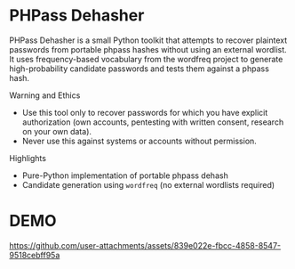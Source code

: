 # PHPass Dehasher

PHPass Dehasher is a small Python toolkit that attempts to recover plaintext passwords from portable phpass hashes without using an external wordlist. It uses frequency-based vocabulary from the wordfreq project to generate high-probability candidate passwords and tests them against a phpass hash.

Warning and Ethics
- Use this tool only to recover passwords for which you have explicit authorization (own accounts, pentesting with written consent, research on your own data).
- Never use this against systems or accounts without permission.

Highlights
- Pure-Python implementation of portable phpass dehash
- Candidate generation using `wordfreq` (no external wordlists required)


# DEMO

https://github.com/user-attachments/assets/839e022e-fbcc-4858-8547-9518cebff95a
